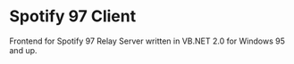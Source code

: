 # Spotify 97 Client

Frontend for Spotify 97 Relay Server written in VB.NET 2.0 for Windows 95 and up.
